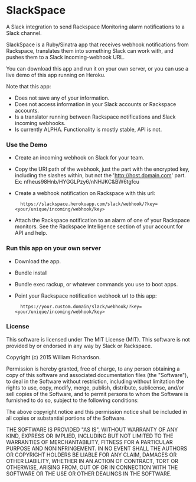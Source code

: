 # SlackSpace

A Slack integration to send Rackspace Monitoring alarm notifications to a Slack channel.

SlackSpace is a Ruby/Sinatra app that receives webhook notifications from Rackspace,
translates them into something Slack can work with,
and pushes them to a Slack incoming-webhook URL.

You can download this app and run it on your own server,
or you can use a live demo of this app running on Heroku.

Note that this app:

* Does not save any of your information.
* Does not access information in your Slack accounts or Rackspace accounts.
* Is a translator running between Rackspace notifications and Slack incoming webhooks.
* Is currently ALPHA. Functionality is mostly stable, API is not.

### Use the Demo

* Create an incoming webhook on Slack for your team.
* Copy the URI path of the webhook, just the part with the encrypted key,
  including the slashes within, but not the 'http://host.domain.com' part.
  Ex: nfheus98Hnb/HYGGLPzy6/nNHJKC&BW6tgfcu
* Create a webhook notification on Rackspace with this url:

        https://slackspace.herokuapp.com/slack/webhook/?key=<your/unique/incoming/webhook/key>

* Attach the Rackspace notification to an alarm of one of your Rackspace monitors.
  See the Rackspace Intelligence section of your account for API and help.
    

### Run this app on your own server

* Download the app.
* Bundle install
* Bundle exec rackup, or whatever commands you use to boot apps.
* Point your Rackspace notification webhook url to this app:

        https://your.custom.domain/slack/webhook/?key=<your/unique/incoming/webhook/key>


### License

This software is licensed under The MIT License (MIT). This software is not provided by or endorsed in any way by Slack or Rackspace.

Copyright (c) 2015 William Richardson.

Permission is hereby granted, free of charge, to any person obtaining a copy
of this software and associated documentation files (the "Software"), to deal
in the Software without restriction, including without limitation the rights
to use, copy, modify, merge, publish, distribute, sublicense, and/or sell
copies of the Software, and to permit persons to whom the Software is
furnished to do so, subject to the following conditions:

The above copyright notice and this permission notice shall be included in
all copies or substantial portions of the Software.

THE SOFTWARE IS PROVIDED "AS IS", WITHOUT WARRANTY OF ANY KIND, EXPRESS OR
IMPLIED, INCLUDING BUT NOT LIMITED TO THE WARRANTIES OF MERCHANTABILITY,
FITNESS FOR A PARTICULAR PURPOSE AND NONINFRINGEMENT. IN NO EVENT SHALL THE
AUTHORS OR COPYRIGHT HOLDERS BE LIABLE FOR ANY CLAIM, DAMAGES OR OTHER
LIABILITY, WHETHER IN AN ACTION OF CONTRACT, TORT OR OTHERWISE, ARISING FROM,
OUT OF OR IN CONNECTION WITH THE SOFTWARE OR THE USE OR OTHER DEALINGS IN
THE SOFTWARE.